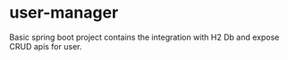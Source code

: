 # user-manager
Basic  spring boot project contains the integration with H2 Db and expose CRUD apis for user.
